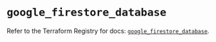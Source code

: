 # `google_firestore_database`

Refer to the Terraform Registry for docs: [`google_firestore_database`](https://registry.terraform.io/providers/hashicorp/google/6.33.0/docs/resources/firestore_database).
